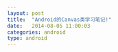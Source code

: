 ```yaml
---
layout: post
title:  "Android的Canvas类学习笔记!"
date:   2014-08-05 11:00:03
categories: android
type: android
---
```



